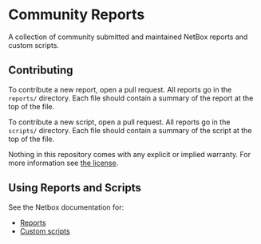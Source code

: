 # Community Reports
A collection of community submitted and maintained NetBox reports and custom scripts.

## Contributing
To contribute a new report, open a pull request. All reports go in the `reports/` directory. Each file should contain a summary of the report at the top of the file.

To contribute a new script, open a pull request. All reports go in the `scripts/` directory. Each file should contain a summary of the script at the top of the file.

Nothing in this repository comes with any explicit or implied warranty. For more information see [the license](LICENSE).

## Using Reports and Scripts
See the Netbox documentation for:

* [Reports](https://netbox.readthedocs.io/en/stable/additional-features/reports/)
* [Custom scripts](https://netbox.readthedocs.io/en/stable/additional-features/custom-scripts/)
